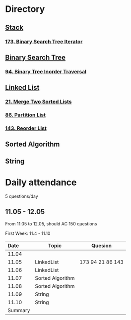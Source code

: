 # Directory



## [Stack](https://github.com/NaishengZhang/leetcode/tree/master/Stack)

### [173. Binary Search Tree Iterator](https://github.com/NaishengZhang/leetcode/tree/master/Stack/173.Binary%20Search%20Tree%20Iterator)



## [Binary Search Tree](https://github.com/NaishengZhang/leetcode/tree/master/Binary%20Search%20Tree/94.%20Binary%20Tree%20Inorder%20Traversal)

### [94. Binary Tree Inorder Traversal](https://github.com/NaishengZhang/leetcode/tree/master/Binary%20Search%20Tree/94.%20Binary%20Tree%20Inorder%20Traversal)





## [Linked List](https://github.com/NaishengZhang/leetcode/tree/master/Linked%20List)

### [21. Merge Two Sorted Lists](https://github.com/NaishengZhang/leetcode/tree/master/Linked%20List/21.%20Merge%20Two%20Sorted%20Lists)

### [86. Partition List](https://github.com/NaishengZhang/leetcode/tree/master/Linked%20List/86.%20Partition%20List)

### [143. Reorder List](https://github.com/NaishengZhang/leetcode/tree/master/Linked%20List/143.%20Reorder%20List)





## Sorted Algorithm





## String





















# Daily attendance

5 questions/day

## 11.05 - 12.05

From 11.05 to 12.05, should AC 150 questions 

First Week: 11.4 - 11.10

| Date    | Topic            | Quesion          |
| :------ | ---------------- | ---------------- |
| 11.04   |                  |                  |
| 11.05   | LinkedList       | 173 94 21 86 143 |
| 11.06   | LinkedList       |                  |
| 11.07   | Sorted Algorithm |                  |
| 11.08   | Sorted Algorithm |                  |
| 11.09   | String           |                  |
| 11.10   | String           |                  |
| Summary |                  |                  |

### 


